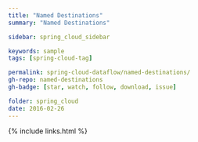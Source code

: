 ```yaml
---
title: "Named Destinations"
summary: "Named Destinations"

sidebar: spring_cloud_sidebar

keywords: sample
tags: [spring-cloud-tag]

permalink: spring-cloud-dataflow/named-destinations/
gh-repo: named-destinations
gh-badge: [star, watch, follow, download, issue]

folder: spring_cloud
date: 2016-02-26
---
```


{% include links.html %}
